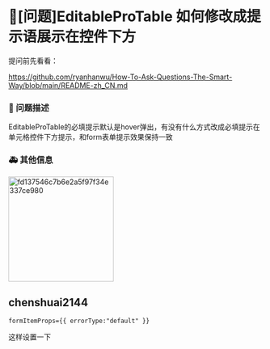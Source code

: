 # 🧐[问题]EditableProTable 如何修改成提示语展示在控件下方

提问前先看看：

https://github.com/ryanhanwu/How-To-Ask-Questions-The-Smart-Way/blob/main/README-zh_CN.md

### 🧐 问题描述

EditableProTable的必填提示默认是hover弹出，有没有什么方式改成必填提示在单元格控件下方提示，和form表单提示效果保持一致

### 🚑 其他信息

<img width="208" alt="fd137546c7b6e2a5f97f34e337ce980" src="https://github.com/ant-design/pro-components/assets/26155477/27a62d71-c39b-4204-bf37-a8164c33dc21">

## chenshuai2144

`formItemProps={{ errorType:"default" }}`

这样设置一下
